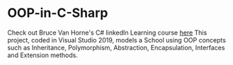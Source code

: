 # OOP-in-C-Sharp

Check out Bruce Van Horne's C# linkedIn Learning course [here](https://www.linkedin.com/learning/c-sharp-essential-training-1-syntax-and-object-oriented-programming/welcome)
This project, coded in Visual Studio 2019, models a School using OOP concepts such as Inheritance, Polymorphism, Abstraction, Encapsulation, Interfaces and Extension methods.
